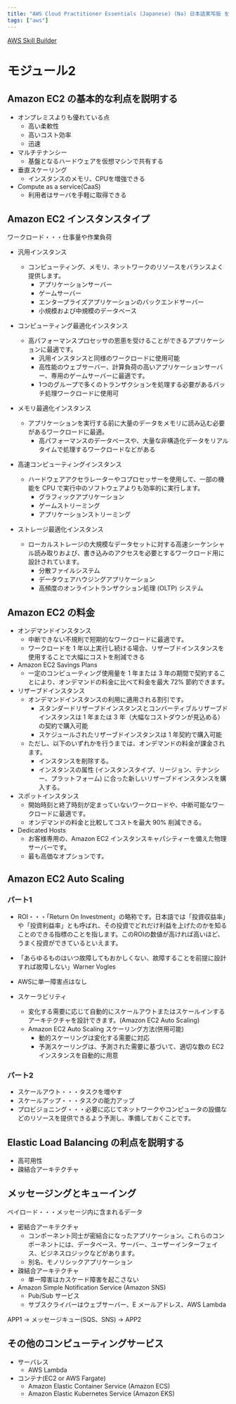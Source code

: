 ```yaml
---
title: "AWS Cloud Practitioner Essentials (Japanese) (Na) 日本語実写版 を受けて"
tags: ["aws"]
---
```


[AWS Skill Builder](https://explore.skillbuilder.aws/learn/course/external/view/elearning/1875/AWS-Cloud-Practitioner-Essentials-Japanese-Na-)

# モジュール2
## Amazon EC2 の基本的な利点を説明する
  * オンプレミスよりも優れている点
    * 高い柔軟性
    * 高いコスト効率
    * 迅速
  * マルチテナンシー
    * 基盤となるハードウェアを仮想マシンで共有する
  * 垂直スケーリング
    * インスタンスのメモリ、CPUを増強できる
  * Compute as a service(CaaS)
    * 利用者はサーバを手軽に取得できる

## Amazon EC2 インスタンスタイプ
ワークロード・・・仕事量や作業負荷

* 汎用インスタンス
  * コンピューティング、メモリ、ネットワークのリソースをバランスよく提供します。
    * アプリケーションサーバー
    * ゲームサーバー
    * エンタープライズアプリケーションのバックエンドサーバー
    * 小規模および中規模のデータベース
* コンピューティング最適化インスタンス
  * 高パフォーマンスプロセッサの恩恵を受けることができるアプリケーションに最適です。
    * 汎用インスタンスと同様のワークロードに使用可能
    * 高性能のウェブサーバー、計算負荷の高いアプリケーションサーバー、専用のゲームサーバーに最適です。
    * 1つのグループで多くのトランザクションを処理する必要があるバッチ処理ワークロードに使用可

* メモリ最適化インスタンス
  * アプリケーションを実行する前に大量のデータをメモリに読み込む必要があるワークロードに最適。
    * 高パフォーマンスのデータベースや、大量な非構造化データをリアルタイムで処理するワークロードなどがある

* 高速コンピューティングインスタンス
  * ハードウェアアクセラレーターやコプロセッサーを使用して、一部の機能を CPU で実行中のソフトウェアよりも効率的に実行します。
    * グラフィックアプリケーション
    * ゲームストリーミング
    * アプリケーションストリーミング

* ストレージ最適化インスタンス
  * ローカルストレージの大規模なデータセットに対する高速シーケンシャル読み取りおよび、書き込みのアクセスを必要とするワークロード用に設計されています。
    * 分散ファイルシステム
    * データウェアハウジングアプリケーション
    * 高頻度のオンライントランザクション処理 (OLTP) システム

## Amazon EC2 の料金
* オンデマンドインスタンス
  * 中断できない不規則で短期的なワークロードに最適です。
  * ワークロードを 1 年以上実行し続ける場合、リザーブドインスタンスを使用することで大幅にコストを削減できる
* Amazon EC2 Savings Plans
  * 一定のコンピューティング使用量を 1 年または 3 年の期間で契約することにより、オンデマンドの料金に比べて料金を最大 72% 節約できます。
* リザーブドインスタンス
  * オンデマンドインスタンスの利用に適用される割引です。
    * スタンダードリザーブドインスタンスとコンバーティブルリザーブドインスタンスは 1 年または 3 年（大幅なコストダウンが見込める）の契約で購入可能
    * スケジュールされたリザーブドインスタンスは 1 年契約で購入可能
  * ただし、以下のいずれかを行うまでは、オンデマンドの料金が課金されます。
    * インスタンスを削除する。
    * インスタンスの属性 (インスタンスタイプ、リージョン、テナンシー、プラットフォーム) に合った新しいリザーブドインスタンスを購入する。
* スポットインスタンス
  * 開始時刻と終了時刻が定まっていないワークロードや、中断可能なワークロードに最適です。
  * オンデマンドの料金と比較してコストを最大 90% 削減できる。
* Dedicated Hosts
  * お客様専用の、Amazon EC2 インスタンスキャパシティーを備えた物理サーバーです。 
  * 最も高価なオプションです。

## Amazon EC2 Auto Scaling
### パート1
* ROI・・・「Return On Investment」の略称です。日本語では「投資収益率」や「投資利益率」とも呼ばれ、その投資でどれだけ利益を上げたのかを知ることのできる指標のことを指します。このROIの数値が高ければ高いほど、うまく投資ができているといえます。
* 「あらゆるものはいつ故障してもおかしくない、故障することを前提に設計すれば故障しない」Warner Vogles
* AWSに単一障害点はなし

* スケーラビリティ
  * 変化する需要に応じて自動的にスケールアウトまたはスケールインするアーキテクチャを設計できます。(Amazon EC2 Auto Scaling)
  * Amazon EC2 Auto Scaling スケーリング方法(併用可能)
    * 動的スケーリングは変化する需要に対応
    * 予測スケーリングは、予測された需要に基づいて、適切な数の EC2 インスタンスを自動的に用意

### パート2
* スケールアウト・・・タスクを増やす
* スケールアップ・・・タスクの能力アップ
* プロビジョニング・・・必要に応じてネットワークやコンピュータの設備などのリソースを提供できるよう予測し、準備しておくことです。

## Elastic Load Balancing の利点を説明する
* 高可用性
* 疎結合アーキテクチャ

## メッセージングとキューイング
ペイロード・・・メッセージ内に含まれるデータ

* 密結合アーキテクチャ
  * コンポーネント同士が密結合になったアプリケーション。これらのコンポーネントには、データベース、サーバー、ユーザーインターフェイス、ビジネスロジックなどがあります。
  * 別名、モノリシックアプリケーション
* 疎結合アーキテクチャ
  * 単一障害はカスケード障害を起こさない
* Amazon Simple Notification Service (Amazon SNS)
  * Pub/Sub サービス
  * サブスクライバーはウェブサーバー、E メールアドレス、AWS Lambda

APP1 -> メッセージキュー(SQS、SNS) -> APP2


## その他のコンピューティングサービス
* サーバレス
  * AWS Lambda
* コンテナ(EC2 or AWS Fargate)
  * Amazon Elastic Container Service (Amazon ECS)
  * Amazon Elastic Kubernetes Service (Amazon EKS)
